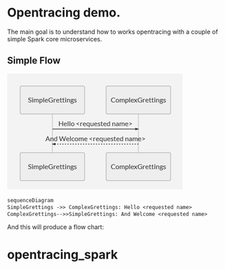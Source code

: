 # Opentracing demo.

The main goal is to understand how to works opentracing with a couple of simple Spark core microservices.

## Simple Flow

![alt text](/images/diagram.PNG "Diagram")

```mermaid
sequenceDiagram
SimpleGrettings ->> ComplexGrettings: Hello <requested name>
ComplexGrettings-->>SimpleGrettings: And Welcome <requested name>
```

And this will produce a flow chart:


# opentracing_spark
